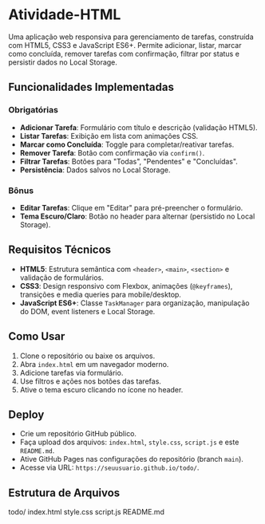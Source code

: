 # Atividade-HTML
Uma aplicação web responsiva para gerenciamento de tarefas, construída com HTML5, CSS3 e JavaScript ES6+. Permite adicionar, listar, marcar como concluída, remover tarefas com confirmação, filtrar por status e persistir dados no Local Storage.

## Funcionalidades Implementadas

### Obrigatórias
- **Adicionar Tarefa**: Formulário com título e descrição (validação HTML5).
- **Listar Tarefas**: Exibição em lista com animações CSS.
- **Marcar como Concluída**: Toggle para completar/reativar tarefas.
- **Remover Tarefa**: Botão com confirmação via `confirm()`.
- **Filtrar Tarefas**: Botões para "Todas", "Pendentes" e "Concluídas".
- **Persistência**: Dados salvos no Local Storage.

### Bônus
- **Editar Tarefas**: Clique em "Editar" para pré-preencher o formulário.
- **Tema Escuro/Claro**: Botão no header para alternar (persistido no Local Storage).

## Requisitos Técnicos
- **HTML5**: Estrutura semântica com `<header>`, `<main>`, `<section>` e validação de formulários.
- **CSS3**: Design responsivo com Flexbox, animações (`@keyframes`), transições e media queries para mobile/desktop.
- **JavaScript ES6+**: Classe `TaskManager` para organização, manipulação do DOM, event listeners e Local Storage.

## Como Usar
1. Clone o repositório ou baixe os arquivos.
2. Abra `index.html` em um navegador moderno.
3. Adicione tarefas via formulário.
4. Use filtros e ações nos botões das tarefas.
5. Ative o tema escuro clicando no ícone no header.

## Deploy
- Crie um repositório GitHub público.
- Faça upload dos arquivos: `index.html`, `style.css`, `script.js` e este `README.md`.
- Ative GitHub Pages nas configurações do repositório (branch `main`).
- Acesse via URL: `https://seuusuario.github.io/todo/`.

## Estrutura de Arquivos
todo/
    index.html
    style.css
    script.js
    README.md
